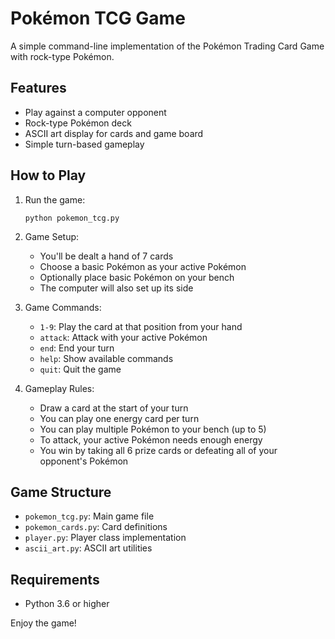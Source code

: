 # Pokémon TCG Game

A simple command-line implementation of the Pokémon Trading Card Game with rock-type Pokémon.

## Features

- Play against a computer opponent
- Rock-type Pokémon deck
- ASCII art display for cards and game board
- Simple turn-based gameplay

## How to Play

1. Run the game:
   ```
   python pokemon_tcg.py
   ```

2. Game Setup:
   - You'll be dealt a hand of 7 cards
   - Choose a basic Pokémon as your active Pokémon
   - Optionally place basic Pokémon on your bench
   - The computer will also set up its side

3. Game Commands:
   - `1-9`: Play the card at that position from your hand
   - `attack`: Attack with your active Pokémon
   - `end`: End your turn
   - `help`: Show available commands
   - `quit`: Quit the game

4. Gameplay Rules:
   - Draw a card at the start of your turn
   - You can play one energy card per turn
   - You can play multiple Pokémon to your bench (up to 5)
   - To attack, your active Pokémon needs enough energy
   - You win by taking all 6 prize cards or defeating all of your opponent's Pokémon

## Game Structure

- `pokemon_tcg.py`: Main game file
- `pokemon_cards.py`: Card definitions
- `player.py`: Player class implementation
- `ascii_art.py`: ASCII art utilities

## Requirements

- Python 3.6 or higher

Enjoy the game! 
